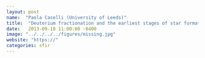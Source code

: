 ```yaml
---
layout: post
name:  "Paola Caselli (University of Leeds)"
title:  "Deuterium fractionation and the earliest stages of star formation"
date:   2013-09-18 11:00:00 -0400
image: "../../../../figures/missing.jpg"
website: "https://"
categories: sfir
---
```


